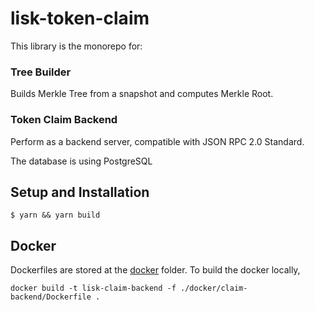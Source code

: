 # lisk-token-claim

This library is the monorepo for:

### Tree Builder

Builds Merkle Tree from a snapshot and computes Merkle Root.

### Token Claim Backend

Perform as a backend server, compatible with JSON RPC 2.0 Standard.

The database is using PostgreSQL

## Setup and Installation

```
$ yarn && yarn build
```

## Docker
Dockerfiles are stored at the [docker](./docker/) folder.
To build the docker locally,
```
docker build -t lisk-claim-backend -f ./docker/claim-backend/Dockerfile .  
```
